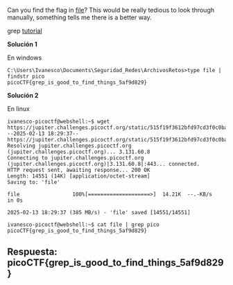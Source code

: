 
Can you find the flag in [file](https://jupiter.challenges.picoctf.org/static/515f19f3612bfd97cd3f0c0ba32bd864/file)? This would be really tedious to look through manually, something tells me there is a better way.

grep [tutorial](https://ryanstutorials.net/linuxtutorial/grep.php)



**Solución 1**

En windows

```
C:\Users\Ivanesco\Documents\Seguridad_Redes\ArchivosRetos>type file | findstr pico
picoCTF{grep_is_good_to_find_things_5af9d829}
```

**Solución 2**


En linux

```
ivanesco-picoctf@webshell:~$ wget https://jupiter.challenges.picoctf.org/static/515f19f3612bfd97cd3f0c0ba32bd864/file
--2025-02-13 18:29:37--  https://jupiter.challenges.picoctf.org/static/515f19f3612bfd97cd3f0c0ba32bd864/file
Resolving jupiter.challenges.picoctf.org (jupiter.challenges.picoctf.org)... 3.131.60.8
Connecting to jupiter.challenges.picoctf.org (jupiter.challenges.picoctf.org)|3.131.60.8|:443... connected.
HTTP request sent, awaiting response... 200 OK
Length: 14551 (14K) [application/octet-stream]
Saving to: 'file'

file                 100%[====================>]  14.21K  --.-KB/s    in 0s      

2025-02-13 18:29:37 (385 MB/s) - 'file' saved [14551/14551]

ivanesco-picoctf@webshell:~$ cat file | grep pico
picoCTF{grep_is_good_to_find_things_5af9d829}

```


## Respuesta: **picoCTF{grep_is_good_to_find_things_5af9d829}**

